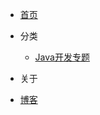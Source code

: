 <!-- _navbar.md -->

* [首页](/)

* 分类
  * [Java开发专题](java/index.md)

* 关于

* [博客](http://fangting.cc)